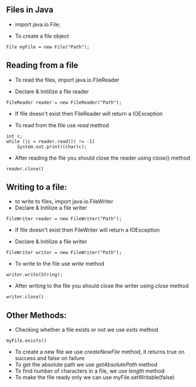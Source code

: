 Files in Java
-------------
* import java.io.File;

* To create a file object
```
File myFile = new File("Path");
```

Reading from a file
-------------------

* To read the files, import java.io.FileReader

* Declare & Initilize a file reader 
```
FileReader reader = new FileReader("Path");
```

* If file doesn't exist then FileReader will return a IOException


* To read from the file use *read* method
```
int c;
while ((c = reader.read()) != -1)
	System.out.print((char)c);
```

* After reading the file you should close the reader using close() method
```
reader.close()
```

Writing to a file:
-----------------
* to write to files, import java.io.FileWriter
* Declare & Initilize a file writer
```
FileWriter reader = new FileWriter("Path");
```

* If file doesn't exist then FileWriter will return a IOException

* Declare & Initilize a file writer
```
FileWriter writer = new FileWriter("Path");
```

* To write to the file use *write* method 

```
writer.write(String);
```


* After writing to the file you should close the writer using *close* method
```
writer.close()

```

Other Methods:
--------------

* Checking whether a file exists or not we use *exits* method
```
myFile.exists()
```

* To create a new file we use *createNewFile* method, it returns true on success and false on failure
* To get the absolute path we use *getAbsolutePath* method
* To find number of characters in a file, we use *length* method
* To make the file ready only we can use myFile.setWritable(false)


